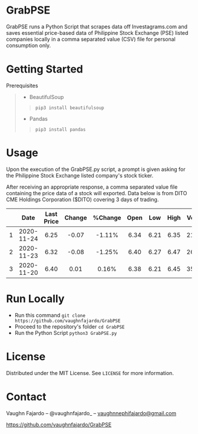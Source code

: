 # GrabPSE

GrabPSE runs a Python Script that scrapes data off Investagrams.com and saves essential price-based data of Philippine Stock Exchange (PSE) listed companies locally in a comma separated value (CSV) file for personal consumption only.

# Getting Started
Prerequisites
> * BeautifulSoup
>>`pip3 install beautifulsoup`
> * Pandas
>>`pip3 install pandas`



# Usage
Upon the execution of the GrabPSE.py script, a prompt is given asking for the Philippine Stock Exchange listed company's stock ticker. 



After receiving an appropriate response, a comma separated value file containing the price data of a stock will exported.  Data below is from DITO CME Holdings Corporation ($DITO) covering 3 days of trading.

|     | Date       | Last Price |     Change    |   %Change | Open | Low| High| Volume| Net Foreign|
| --- |:----------:| :--------: | :-----------: | :-----------: | :-----------: | :-----------: | :-----------: | :-----------: | :-----------: |
| 1   | 2020-11-24 |    6.25    | -0.07          | -1.11% | 6.34 | 6.21 | 6.35 | 21.36M | 117.69K |
| 2   | 2020-11-23 |    6.32    | -0.08       | -1.25% | 6.40 | 6.27 | 6.47 | 26.17M | 3.11M |
| 3   | 2020-11-20 |    6.40    |  0.01    | 0.16% | 6.38 | 6.21 | 6.45 | 35.16M | 315.95K|


# Run Locally
* Run this command `git clone https://github.com/vaughnfajardo/GrabPSE`
* Proceed to the repository's folder `cd GrabPSE`
* Run the Python Script `python3 GrabPSE.py`

# License
Distributed under the MIT License. See `LICENSE` for more information.

# Contact
Vaughn Fajardo – @vaughnfajardo_ – vaughnnephifajardo@gmail.com


https://github.com/vaughnfajardo/GrabPSE




